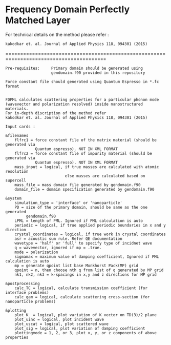 # Frequency Domain Perfectly Matched Layer

For technical details on the method please refer :

	kakodkar et. al. Journal of Applied Physics 118, 094301 (2015)

========================================================================================

	Pre-requisites:		Primary domain should be generated using 
						gendomain.f90 provided in this repository

	Force constant file should generated using Quantum Espresso in *.fc format

	
 	FDPML calculates scattering properties for a particular phonon mode 
	(wavevector and polarization resolved) inside nanostructured materials.
	For in-depth discription of the method refer 
	kakodkar et. al. Journal of Applied Physics 118, 094301 (2015)
	
	Input cards :
	
	&filenames
		flfrc1 = force constant file of the matrix material (should be generated via
				 Quantum espresso). NOT IN XML FORMAT
		flfrc2 = force constant file of impurity material (should be generated via
				 Quantum espresso). NOT IN XML FORMAT
		mass_input = logical, if true masses are calculated with atomic resolution
							  else masses are calculated based on supercell
		mass_file = mass domain file generated by gendomain.f90
		domain_file = domain specification generated by gendomain.f90
	
	&system
		simulation_type = 'interface' or 'nanoparticle'
		PD = size of the primary domain, should be same as the one generated
			 gendomain.f90
		LPML = length of PML. Ignored if PML calculation is auto
		periodic = logical, if true applied periodic boundaries in x and y direction
		crystal_coordinates = logical, if true work in crystal coordinates
		asr = acoustic sum rule. Refer QE documentation
		wavetype = 'half' or 'full' to specify type of incidnet wave
		q = wavevector, ignored if mp = .true.
		mode = polarization
		sigmamax = maximum value of damping coefficient, Ignored if PML calculation is auto
		mp = generate qpoint list base Monkhorst Pack(MP) grid
		qpoint = n, then choose nth q from list of q generated by MP grid
		nk1, nk2, nk3 = k-spacings in x,y and z directions for MP grid
	
	&postprocessing
		calc_TC = logical, calculate transmission coefficient (for interface problems)
		calc_gam = logical, calculate scattering cross-section (for nanoparticle problems)
	
	&plotting
		plot_K  = logical, plot variation of K vector on TD(3)/2 plane
		plot_uinc = logical, plot incident wave
		plot_uscat = logical, plot scattered wave
		plot_sig = logical, plot variation of damping coefficient
		plottingmode = 1, 2, or 3, plot x, y, or z components of above properties

